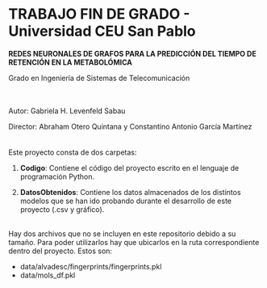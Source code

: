 # TRABAJO FIN DE GRADO - Universidad CEU San Pablo
**REDES NEURONALES DE GRAFOS PARA LA PREDICCIÓN DEL TIEMPO DE RETENCIÓN EN LA METABOLÓMICA**

Grado en Ingeniería de Sistemas de Telecomunicación

<br><br>
Autor: Gabriela H. Levenfeld Sabau

Director: Abraham Otero Quintana y Constantino Antonio García Martínez          
<br><br>
Este proyecto consta de dos carpetas:

  1. **Codigo**: Contiene el código del proyecto escrito en el lenguaje de programación Python.

  2. **DatosObtenidos**: Contiene los datos almacenados de los distintos modelos que se han ido probando durante el desarrollo de este proyecto (.csv y gráfico).
<br>
Hay dos archivos que no se incluyen en este repositorio debido a su tamaño. Para poder utilizarlos hay que ubicarlos en la ruta correspondiente dentro del proyecto. Estos son:

- data/alvadesc/fingerprints/fingerprints.pkl
- data/mols_df.pkl
